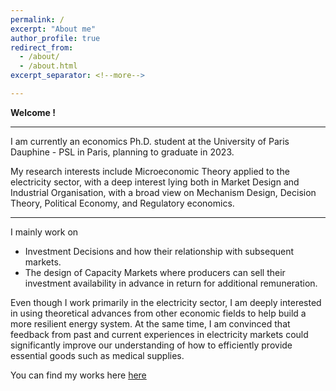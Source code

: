 ```yaml
---
permalink: /
excerpt: "About me"
author_profile: true
redirect_from: 
  - /about/
  - /about.html
excerpt_separator: <!--more-->

---
```


**Welcome !**

------

I am currently an economics Ph.D. student at the University of Paris Dauphine - PSL in Paris, planning to graduate in 2023. 


My research interests include Microeconomic Theory applied to the electricity sector, with a deep interest lying both in Market Design and Industrial Organisation, with a broad view on Mechanism Design, Decision Theory, Political Economy, and Regulatory economics.

------

I mainly work on 

- Investment Decisions and how their relationship with subsequent markets. 
- The design of Capacity Markets where producers can sell their investment availability in advance in return for additional remuneration. 

Even though I work primarily in the electricity sector, I am deeply interested in using theoretical advances from other economic fields to help build a more resilient energy system. At the same time, I am convinced that feedback from past and current experiences in electricity markets could significantly improve our understanding of how to efficiently provide essential goods such as medical supplies.

You can find my works here [here](http://leopoldmonjoie.com/publications/)

   <!--more--> 

